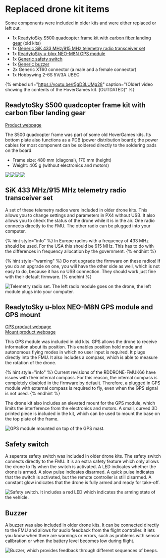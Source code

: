 # Replaced drone kit items

Some components were included in older kits and were either replaced or left out.

* 1x [ReadytoSky S500 quadcopter frame kit with carbon fiber landing gear](../userguide/getting-started/drone-kit-contents.md#readytosky-s500-quadcopter-frame-kit-with-carbon-fiber-landing-gear) \(old kits\)
* 1x [Generic SiK 433 MHz/915 MHz telemetry radio transceiver set](../userguide/getting-started/drone-kit-contents.md#sik-433-mhz-915-mhz-telemetry-radio-transceiver-set)
* 1x [ReadytoSky u-blox NEO-M8N GPS module](../userguide/getting-started/drone-kit-contents.md#readytosky-u-blox-neo-m-8-n-gps-module-and-gps-mount)
* 1x [Generic safety switch](../userguide/getting-started/drone-kit-contents.md#safety-switch)
* 1x [Generic buzzer](../userguide/getting-started/drone-kit-contents.md#buzzer)
* 2x Generic XT60 connector \(a male and a female connector\)
* 1x Hobbywing 2-6S 5V/3A UBEC

{% embed url="https://youtu.be/r5gD3LUMg28" caption="\(Older\) video showing the contents of the HoverGames kit. \[OUTDATED\]" %}

## ReadytoSky S500 quadcopter frame kit with carbon fiber landing gear

[Product webpage](http://www.readytosky.com/e_productshow/?422-Readytosky-S500-Quadcopter-Frame-Kit-with-Carbon-Fiber-Landing-Gear-422.html)

The S500 quadcopter frame was part of some old HoverGames kits. Its bottom plate also functions as a PDB \(power distribution board\); the power cables for most component can be soldered directly to the soldering pads on the board.

* Frame size: 480 mm \(diagonal\), 170 mm \(height\)
* Weight: 405 g \(without electronics and motors\)

![](../.gitbook/assets/s500framebox.JPG)![](../.gitbook/assets/s500framekitcontents.JPG)![](../.gitbook/assets/s500framecomponents.JPG)![](../.gitbook/assets/s500frameassembled.jpg)

## SiK 433 MHz/915 MHz telemetry radio transceiver set

A set of these telemetry radios were included in older drone kits. This allows you to change settings and parameters in PX4 without USB. It also allows you to check the status of the drone while it is in the air. One radio connects directly to the FMU. The other radio can be plugged into your computer.

{% hint style="info" %}
In Europe radios with a frequency of 433 MHz should be used. For the USA this should be 915 MHz. This has to do with the differences in frequency allocation by the government.
{% endhint %}

{% hint style="warning" %}
Do not upgrade the firmware on these radios! If you do an upgrade on one, you will have the other side as well, which is not easy to do, because it has no USB connection. They should work just fine with their default firmware.
{% endhint %}

![Telemetry radio set. The left radio module goes on the drone, the left module plugs into your computer.](../.gitbook/assets/readytoskytelemetry.jpg)

## ReadytoSky u-blox NEO-M8N GPS module and GPS mount

[GPS product webpage](http://www.readytosky.com/e_productshow/?527-Readytosky-Ublox-NEO-M8N-GPS--For-APM-and-Pixhawk-Flight-Controller-527.html)  
[Mount product webpage](http://www.readytosky.com/e_productshow/?955-Plastic-GPS-Antenna-Foldable-Mount-Holder-955.html)

This GPS module was included in old kits. GPS allows the drone to receive information about its position. This enables position hold mode and autonomous flying modes in which no user input is required. It plugs directly into the FMU. It also includes a compass, which is able to measure the rotation of the drone.

{% hint style="info" %}
Current revisions of the RDDRONE-FMUK66 have issues with their internal compass. For this reason, the internal compass is completely disabled in the firmware by default. Therefore, a plugged in GPS module with external compass is required to fly, even when the GPS signal is not used.
{% endhint %}

The drone kit also includes an elevated mount for the GPS module, which limits the interference from the electronics and motors. A small, curved 3D printed piece is included in the kit, which can be used to mount the base on the top plate of the frame.

![GPS module mounted on top of the GPS mast.](../.gitbook/assets/readytoskygps.jpg)

## Safety switch

A seperate safety switch was included in older drone kits. The safety switch connects directly to the FMU. It is an extra safety feature which only allows the drone to fly when the switch is activated. A LED indicates whether the drone is armed. A slow pulse indicates disarmed. A quick pulse indicates that the switch is activated, but the remote controller is still disarmed. A constant glow indicates that the drone is fully armed and ready for take-off.

![Safety switch. It includes a red LED which indicates the arming state of the vehicle.](../.gitbook/assets/safetyswitch.jpg)

## Buzzer

A buzzer was also included in older drone kits. It can be connected directly to the FMU and allows for audio feedback from the flight controller. It lets you know when there are warnings or errors, such as problems with sensor calibration or when the battery level becomes low during flight.

![Buzzer, which provides feedback through different sequences of beeps.](../.gitbook/assets/buzzer%20%281%29.jpg)


